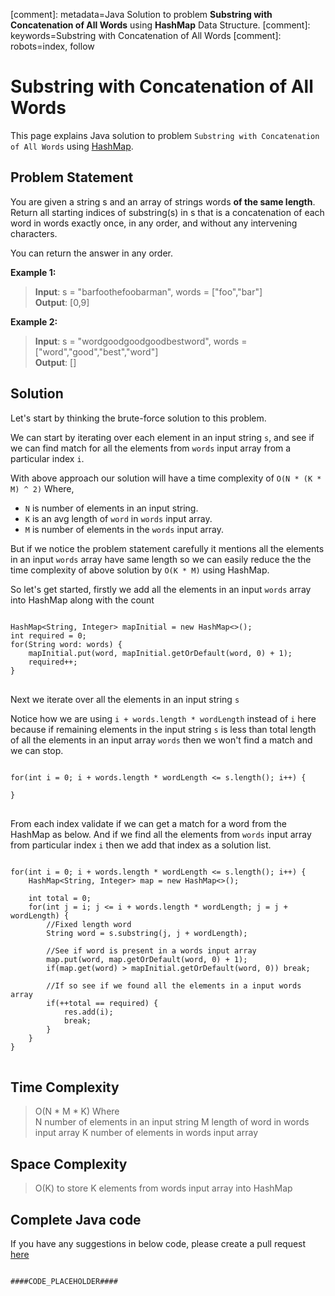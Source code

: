 [comment]: metadata=Java Solution to problem <strong>Substring with Concatenation of All Words</strong> using <strong>HashMap</strong> Data Structure.
[comment]: keywords=Substring with Concatenation of All Words
[comment]: robots=index, follow






<h1>Substring with Concatenation of All Words</h1>
<p>
This page explains Java solution to problem <code class="inline">Substring with Concatenation of All Words</code> using <a href="####BASEURL####what-is-hashmap" class="absolute" target="_blank" rel="noopener noreferrer">HashMap</a>.
</p>





<h2 class="heading">Problem Statement</h2>
<p>
You are given a string s and an array of strings words <b>of the same length</b>. Return all starting indices of substring(s) in s that is a concatenation of each word in words exactly once, in any order, and without any intervening characters.
</p>
<p>
You can return the answer in any order.
</p>





<b>Example 1:</b>
<blockquote>
<p>
<b>Input</b>: s = "barfoothefoobarman", words = ["foo","bar"]<br />
<b>Output</b>: [0,9]<br />
</p>
</blockquote>

<b>Example 2:</b>
<blockquote>
<p>
<b>Input</b>: s = "wordgoodgoodgoodbestword", words = ["word","good","best","word"]<br />
<b>Output</b>: []<br/>
</p>
</blockquote>





<h2 class="heading">Solution</h2>
<p>
Let's start by thinking the brute-force solution to this problem. 
</p>
<p>
We can start by iterating over each element in an input string <code class="inline">s</code>, and see if we can find match for all the elements from <code class="inline">words</code> input array from a particular index <code class="inline">i</code>.
</p>
<p>
With above approach our solution will have a time complexity of <code class="inline">O(N * (K * M) ^ 2)</code> Where, 
</p>
<ul>
    <li><code class="inline">N</code> is number of elements in an input string.</li>
    <li><code class="inline">K</code> is an avg length of <code class="inline">word</code> in <code class="inline">words</code> input array.</li>
    <li><code class="inline">M</code> is number of elements in the <code class="inline">words</code> input array.</li>
</ul> 


<p class="paragraph-heading">
But if we notice the problem statement carefully it mentions all the elements in an input <code class="inline">words</code> array have same length so we can easily reduce the the time complexity of above solution by <code class="inline">O(K * M)</code> using HashMap.
</p>

<p>So let's get started, firstly we add all the elements in an input <code class="inline">words</code> array into HashMap along with the count</p>
<pre>
<code class="language-java">
HashMap&lt;String, Integer&gt; mapInitial = new HashMap&lt;&gt;();
int required = 0;
for(String word: words) {
    mapInitial.put(word, mapInitial.getOrDefault(word, 0) + 1);  
    required++;
}
</code>
</pre>


<p>Next we iterate over all the elements in an input string <code class="inline">s</code></p>
<p>Notice how we are using <code class="inline">i + words.length * wordLength</code> instead of <code class="inline">i</code> here because if remaining elements in the input string <code class="inline">s</code> 
is less than total length of all the elements in an input array <code class="inline">words</code> then we won't find a match and we can stop.</p>
<pre>
<code class="language-java">
for(int i = 0; i + words.length * wordLength &lt;= s.length(); i++) {<br />
}
</code>
</pre>



<p>
From each index validate if we can get a match for a word from the HashMap as below. And if we find all the elements from <code class="inline">words</code> input array from particular index <code class="inline">i</code> then we add that index as a solution list.
</p>
<pre>
<code class="language-java">
for(int i = 0; i + words.length * wordLength &lt;= s.length(); i++) {
    HashMap&lt;String, Integer&gt; map = new HashMap&lt;&gt;();<br />
    int total = 0;
    for(int j = i; j &lt;= i + words.length * wordLength; j = j + wordLength) {
        //Fixed length word
        String word = s.substring(j, j + wordLength);<br />
        //See if word is present in a words input array
        map.put(word, map.getOrDefault(word, 0) + 1);
        if(map.get(word) > mapInitial.getOrDefault(word, 0)) break; <br />
        //If so see if we found all the elements in a input words array
        if(++total == required) {
            res.add(i);
            break;
        }  
    }
}
</code>
</pre>



<h2 class="heading">Time Complexity</h2>
<blockquote>
<p>
O(N * M * K) Where <br />
N number of elements in an input string
M length of word in words input array
K number of elements in words input array
</p>
</blockquote>




<h2 class="heading">Space Complexity</h2>
<blockquote>
<p>
O(K) to store K elements from words input array into HashMap 
</p>
</blockquote>




<h2 class="heading">Complete Java code</h2>
If you have any suggestions in below code, please create a pull request <a href="####LINK_PLACEHOLDER####" target="_blank" rel="noopener noreferrer" class="absolute">here</a>
<pre>
<code class="language-java">
####CODE_PLACEHOLDER####
</code>
</pre>